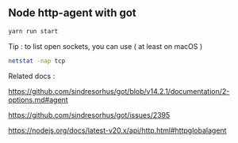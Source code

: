 ## Node http-agent with got

```bash
yarn run start
```

Tip : to list open sockets, you can use ( at least on macOS )
```bash
netstat -nap tcp
```


Related docs :

https://github.com/sindresorhus/got/blob/v14.2.1/documentation/2-options.md#agent

https://github.com/sindresorhus/got/issues/2395

https://nodejs.org/docs/latest-v20.x/api/http.html#httpglobalagent
